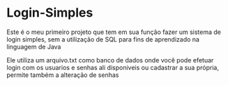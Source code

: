 # Login-Simples
 
Este é o meu primeiro projeto que tem em sua função fazer um sistema de login simples, sem a utilização de SQL para fins de aprendizado na linguagem de Java

Ele utiliza um arquivo.txt como banco de dados onde você pode efetuar login com os usuarios e senhas ali disponiveis ou cadastrar a sua própria, permite também a alteração de senhas

